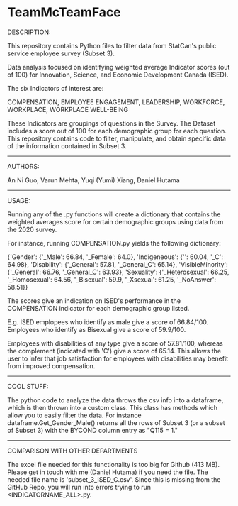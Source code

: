 # TeamMcTeamFace


DESCRIPTION:

This repository contains Python files to filter data from StatCan's public service employee survey (Subset 3).

Data analysis focused on identifying weighted average Indicator scores (out of 100) for Innovation, Science, and Economic Development Canada (ISED).

The six Indicators of interest are:

COMPENSATION, EMPLOYEE ENGAGEMENT, LEADERSHIP, WORKFORCE, WORKPLACE, WORKPLACE WELL-BEING

These Indicators are groupings of questions in the Survey. The Dataset includes a score out of 100 for each demographic group for each question. This repository contains code to filter, manipulate, and obtain specific data of the information contained in Subset 3.


----------------------------------------

AUTHORS:

An Ni Guo, Varun Mehta, Yuqi (Yumi) Xiang, Daniel Hutama

----------------------------------------

USAGE:

Running any of the <INDICATORNAME>.py functions will create a dictionary that contains the weighted averages score for certain demographic groups using data from the 2020 survey.

For instance, running COMPENSATION.py yields the following dictionary:
  
{'Gender': {'_Male': 66.84, '_Female': 64.0}, 'Indigeneous': {'': 60.04, '_C': 64.98}, 'Disability': {'_General': 57.81, '_General_C': 65.14}, 'VisibleMinority': {'_General': 66.76, '_General_C': 63.93}, 'Sexuality': {'_Heterosexual': 66.25, '_Homosexual': 64.56, '_Bisexual': 59.9, '_Xsexual': 61.25, '_NoAnswer': 58.51}}

The scores give an indication on ISED's performance in the COMPENSATION indicator for each demographic group listed. 

E.g. ISED emplopees who identify as male give a score of 66.84/100. Employees who identify as Bisexual give a score of 59.9/100. 

Employees with disabilities of any type give a score of 57.81/100, whereas the complement (indicated with 'C') give a score of 65.14. This allows the user to infer that job satisfaction for employees with disabilities may benefit from improved compensation.
  
----------------------------------------

COOL STUFF:
  
The python code to analyze the data throws the csv info into a dataframe, which is then thrown into a custom class. This class has methods which allow you to easily filter the data. For instance dataframe.Get_Gender_Male() returns all the rows of Subset 3 (or a subset of Subset 3) with the BYCOND column entry as "Q115 = 1."
  
  
 ----------------------------------------

  COMPARISON WITH OTHER DEPARTMENTS
  
  The excel file needed for this functionality is too big for Github (413 MB). Please get in touch with me (Daniel Hutama) if you need the file. The needed file name is 'subset_3_ISED_C.csv'.  Since this is missing from the GitHub Repo, you will run into errors trying to run <INDICATORNAME_ALL>.py.
